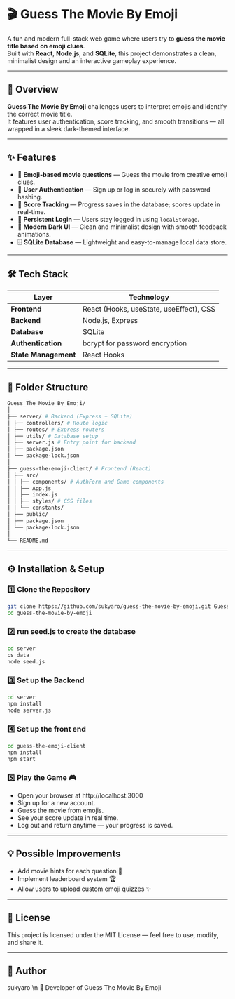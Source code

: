 # 🎬 Guess The Movie By Emoji

A fun and modern full-stack web game where users try to **guess the movie title based on emoji clues**.  
Built with **React**, **Node.js**, and **SQLite**, this project demonstrates a clean, minimalist design and an interactive gameplay experience.

---

## 🧠 Overview

**Guess The Movie By Emoji** challenges users to interpret emojis and identify the correct movie title.  
It features user authentication, score tracking, and smooth transitions — all wrapped in a sleek dark-themed interface.

---

## ✨ Features

- 🧩 **Emoji-based movie questions** — Guess the movie from creative emoji clues.
- 👤 **User Authentication** — Sign up or log in securely with password hashing.
- 🧮 **Score Tracking** — Progress saves in the database; scores update in real-time.
- 💾 **Persistent Login** — Users stay logged in using `localStorage`.
- 🖤 **Modern Dark UI** — Clean and minimalist design with smooth feedback animations.
- 🗄️ **SQLite Database** — Lightweight and easy-to-manage local data store.

---

## 🛠️ Tech Stack

| Layer | Technology |
|-------|-------------|
| **Frontend** | React (Hooks, useState, useEffect), CSS |
| **Backend** | Node.js, Express |
| **Database** | SQLite |
| **Authentication** | bcrypt for password encryption |
| **State Management** | React Hooks |

---

## 📂 Folder Structure
```bash
Guess_The_Movie_By_Emoji/
│
├── server/ # Backend (Express + SQLite)
│ ├── controllers/ # Route logic
│ ├── routes/ # Express routers
│ ├── utils/ # Database setup
│ ├── server.js # Entry point for backend
│ ├── package.json
│ └── package-lock.json
│
├── guess-the-emoji-client/ # Frontend (React)
│ ├── src/
│ │ ├── components/ # AuthForm and Game components
│ │ ├── App.js
│ │ ├── index.js
│ │ ├── styles/ # CSS files
│ │ └── constants/
│ ├── public/
│ ├── package.json
│ └── package-lock.json
│
└── README.md
```

---

## ⚙️ Installation & Setup

### 1️⃣ Clone the Repository

```bash
git clone https://github.com/sukyaro/guess-the-movie-by-emoji.git Guess_The_Movie_Ny_Emoji
cd guess-the-movie-by-emoji
```

### 2️⃣ run seed.js to create the database
```bash
cd server
cs data
node seed.js
```

### 3️⃣ Set up the Backend
```bash
cd server
npm install
node server.js
```

### 4️⃣ Set up the front end
```bash
cd guess-the-emoji-client
npm install
npm start
```

### 5️⃣ Play the Game 🎮
- Open your browser at http://localhost:3000
- Sign up for a new account.
- Guess the movie from emojis.
- See your score update in real time.
- Log out and return anytime — your progress is saved.

---

## 💡 Possible Improvements
- Add movie hints for each question 🎥
- Implement leaderboard system 🏆
- Allow users to upload custom emoji quizzes ✨

---

## 🧾 License
This project is licensed under the MIT License — feel free to use, modify, and share it.

---

## 🖤 Author
sukyaro \n
💼 Developer of Guess The Movie By Emoji
